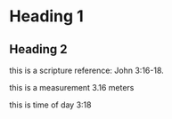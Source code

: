 # Heading 1

## Heading 2

this is a scripture reference: John 3:16-18.

this is a measurement 3.16 meters

this is time of day 3:18